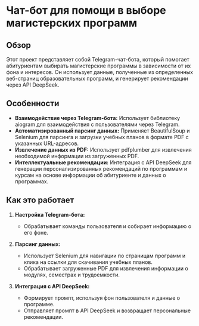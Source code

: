 # Чат-бот для помощи в выборе магистерских программ
## Обзор

Этот проект представляет собой Telegram-чат-бота, который помогает абитуриентам выбирать магистерские программы в зависимости от их фона и интересов. Он использует данные, полученные из определенных веб-страниц образовательных программ, и генерирует рекомендации через API DeepSeek.

## Особенности

- **Взаимодействие через Telegram-бота:** Использует библиотеку aiogram для взаимодействия с пользователями через Telegram.
- **Автоматизированный парсинг данных:** Применяет BeautifulSoup и Selenium для парсинга и загрузки учебных планов в формате PDF с указанных URL-адресов.
- **Извлечение данных из PDF:** Использует pdfplumber для извлечения необходимой информации из загруженных PDF.
- **Интеллектуальные рекомендации:** Интеграция с API DeepSeek для генерации персонализированных рекомендаций по программам и курсам на основе информации об абитуриенте и данных о программах.

     
## Как это работает

1. **Настройка Telegram-бота:**
   - Обрабатывает команды пользователя и собирает информацию о его фоне.

2. **Парсинг данных:**
   - Использует Selenium для навигации по страницам программ и клика на ссылки для скачивания учебных планов.
   - Обрабатывает загруженные PDF для извлечения информации о модулях, семестрах и трудоемкости.

3. **Интеграция с API DeepSeek:**
   - Формирует промпт, используя фон пользователя и данные о программе.
   - Отправляет промпт в API DeepSeek и возвращает персональные рекомендации.


